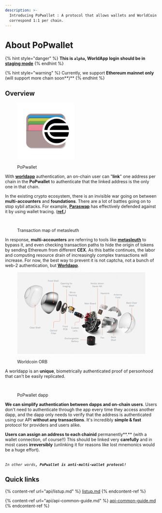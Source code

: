 ```yaml
---
description: >-
  Introducing PoPwallet : A protocol that allows wallets and WorldCoin IDs to
  correspond 1:1 per chain.
---
```


# About PoPwallet

{% hint style="danger" %}
**This is `alpha`, WorldApp login should be in**[ **staging mode**](https://simulator.worldcoin.org/)
{% endhint %}

{% hint style="warning" %}
Currently, we support **Ethereum mainnet only** (will support more chain soon**)**
{% endhint %}

## Overview

<figure><img src=".gitbook/assets/Component 2 (2).png" alt="" width="188"><figcaption><p>PoPwallet</p></figcaption></figure>

With [**worldapp**](https://worldcoin.org/) authentication, an on-chain user can "**link**" one address per chain in the **PoPwallet** to authenticate that the linked address is the only one in that chain.&#x20;

In the existing crypto ecosystem, there is an invisible war going on between **multi-accounters** and **foundations**. There are a lot of battles going on to stop sybil attacks. For example, [**Paraswap**](https://www.paraswap.io/) has effectively defended against it by using wallet tracing. ([**ref.**](https://decrypt.co/86509/paraswap-just-rewrote-the-rules-on-airdops)_)_&#x20;

<figure><img src=".gitbook/assets/스크린샷 2023-06-04 오전 4.11.49.png" alt=""><figcaption><p>Transaction map of metasleuth</p></figcaption></figure>

In response, **multi-accounters** are referring to tools like [**metasleuth**](https://metasleuth.io/) to bypass it, and even checking transaction paths to hide the origin of tokens by sending Ethereum from different **CEX**. As this battle continues, the labor and computing resource drain of increasingly complex transactions will increase. For now, the best way to prevent it is not captcha, not a bunch of web-2 authentication, but [**Worldapp**](https://worldcoin.org/).&#x20;

<figure><img src=".gitbook/assets/image.png" alt=""><figcaption><p>Worldcoin ORB</p></figcaption></figure>

A worldapp is an **unique**, biometrically authenticated proof of personhood that can't be easily replicated.&#x20;

<figure><img src=".gitbook/assets/스크린샷 2023-06-04 오전 4.07.27.png" alt=""><figcaption><p>PoPwallet dapp</p></figcaption></figure>

**We can simplify authentication between dapps and on-chain users**. Users don't need to authenticate through the app every time they access another dapp, and the dapp only needs to verify that the address is authenticated using our API **without any transactions**. It's incredibly **simple & fast** protocol for providers and users alike.

**Users can assign an address to each chainid** permanently**.** (with a wallet connection, of course!!) This should be linked very **carefully** and in most cases **irreversibly** (unlinking it for reasons like lost mnemonics would be a huge effort).

\
_`In other words`**`, PoPwallet is anti-multi-wallet protocol!`**_

## Quick links

{% content-ref url="api/listup.md" %}
[listup.md](api/listup.md)
{% endcontent-ref %}

{% content-ref url="api/api-common-guide.md" %}
[api-common-guide.md](api/api-common-guide.md)
{% endcontent-ref %}
